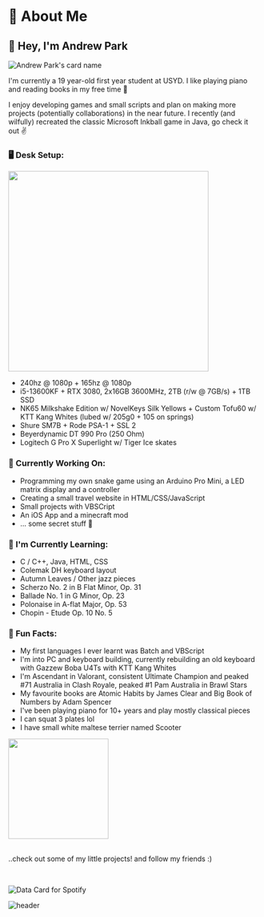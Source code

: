<!--START_SECTION:waka-->
<!--END_SECTION:waka-->
<!--https://github.com/anmol098/waka-readme-stats?tab=readme-ov-file-->
<!--https://github.com/Platane/snk?tab=readme-ov-file-->

<!--
![header](https://capsule-render.vercel.app/api?type=soft&color=auto&height=300&section=header&text=capsule%20render&fontSize=90)
-->

# 🍒 About Me

## 👋 Hey, I'm Andrew Park

<!--https://github.com/satyawikananda/cardivo-->
![Andrew Park's card name](https://cardivo.vercel.app/api?name=Andrew%20Park&description=Hey%2C%20welcome%20to%20my%20profile%21%20Check%20out%20some%20of%20my%20little%20projects%20I%27ve%20made%20%F0%9F%AB%A1&image=https://avatars.githubusercontent.com/u/40168823?v=4&backgroundColor=%23ecf0f1&instagram=andrew_parkk%20|%20&linkedin=andrewpark-%20|%20&github=aparkgh&pattern=ticTacToe&colorPattern=%23eaeaea&site=&disableAnimation=false)

I'm currently a 19 year-old first year student at USYD. I like playing piano and reading books in my free time 🙂

I enjoy developing games and small scripts and plan on making more projects (potentially collaborations) in the near future. I recently (and wilfully) recreated the classic Microsoft Inkball game in Java, go check it out ✌️

<!--
[![trophy](https://github-profile-trophy.vercel.app/?username=aparkgh)](https://github.com/ryo-ma/github-profile-trophy)
-->

### 🖥️ Desk Setup:
<img src="https://github.com/user-attachments/assets/def68e5e-1b2a-4a31-b265-12dda5326fa7" width="400"/>

- 240hz @ 1080p + 165hz @ 1080p
- i5-13600KF + RTX 3080, 2x16GB 3600MHz, 2TB (r/w @ 7GB/s) + 1TB SSD
- NK65 Milkshake Edition w/ NovelKeys Silk Yellows + Custom Tofu60 w/ KTT Kang Whites (lubed w/ 205g0 + 105 on springs)
- Shure SM7B + Rode PSA-1 + SSL 2
- Beyerdynamic DT 990 Pro (250 Ohm)
- Logitech G Pro X Superlight w/ Tiger Ice skates

### 🚀 Currently Working On:
- Programming my own snake game using an Arduino Pro Mini, a LED matrix display and a controller
- Creating a small travel website in HTML/CSS/JavaScript
- Small projects with VBSCript
- An iOS App and a minecraft mod
- ... some secret stuff 👀

### 🌱 I'm Currently Learning:
- C / C++, Java, HTML, CSS
- Colemak DH keyboard layout
- Autumn Leaves / Other jazz pieces
- Scherzo No. 2 in B Flat Minor, Op. 31
- Ballade No. 1 in G Minor, Op. 23
- Polonaise in A-flat Major, Op. 53
- Chopin - Etude Op. 10 No. 5

### 🌟 Fun Facts:
- My first languages I ever learnt was Batch and VBScript
- I'm into PC and keyboard building, currently rebuilding an old keyboard with Gazzew Boba U4Ts with KTT Kang Whites
- I'm Ascendant in Valorant, consistent Ultimate Champion and peaked #71 Australia in Clash Royale, peaked #1 Pam Australia in Brawl Stars
- My favourite books are Atomic Habits by James Clear and Big Book of Numbers by Adam Spencer
- I've been playing piano for 10+ years and play mostly classical pieces
- I can squat 3 plates lol
- I have small white maltese terrier named Scooter

<img src="https://github.com/user-attachments/assets/2f746a7d-b8e9-4562-915c-eff3a04d566c" width="200"/>

</br>
</br>

..check out some of my little projects! and follow my friends :)

</br>


<!--https://github.com/magic-ike/spotify-data-card?tab=readme-ov-file-->
![Data Card for Spotify](https://data-card-for-spotify.herokuapp.com/api/card?user_id=229ll5brg0pwf57snpkikhd0r&show_border=1&hide_title=1)

![header](https://capsule-render.vercel.app/api?type=venom&color=auto&height=300&section=header&text=%20%3A%29&fontSize=50)
<!--
<picture>
  <source media="(prefers-color-scheme: dark)" srcset="github-snake-dark.svg" />
  <source media="(prefers-color-scheme: light)" srcset="github-snake.svg" />
  <img alt="github-snake" src="github-snake.svg" />
</picture>
-->
